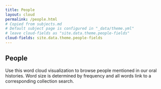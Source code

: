 ```yaml
---
title: People
layout: cloud
permalink: /people.html
# Copied from subjects.md
# Default subject page is configured in "_data/theme.yml"
# leave cloud-fields as "site.data.theme.people-fields"
cloud-fields: site.data.theme.people-fields
---
```


## People

Use this word cloud visualization to browse people mentioned in our oral histories.
Word size is determined by frequency and all words link to a corresponding collection search.
